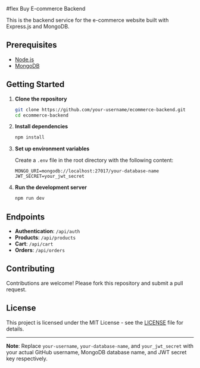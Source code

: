 #flex Buy E-commerce Backend

This is the backend service for the e-commerce website built with Express.js and MongoDB.

## Prerequisites

- [Node.js](https://nodejs.org/en/)
- [MongoDB](https://www.mongodb.com/try/download/community)

## Getting Started

1. **Clone the repository**

    ```bash
    git clone https://github.com/your-username/ecommerce-backend.git
    cd ecommerce-backend
    ```

2. **Install dependencies**

    ```bash
    npm install
    ```

3. **Set up environment variables**

    Create a `.env` file in the root directory with the following content:

    ```env
    MONGO_URI=mongodb://localhost:27017/your-database-name
    JWT_SECRET=your_jwt_secret
    ```

4. **Run the development server**

    ```bash
    npm run dev
    ```

## Endpoints

- **Authentication**: `/api/auth`
- **Products**: `/api/products`
- **Cart**: `/api/cart`
- **Orders**: `/api/orders`

## Contributing

Contributions are welcome! Please fork this repository and submit a pull request.

## License

This project is licensed under the MIT License - see the [LICENSE](LICENSE) file for details.

---

**Note**: Replace `your-username`, `your-database-name`, and `your_jwt_secret` with your actual GitHub username, MongoDB database name, and JWT secret key respectively.
